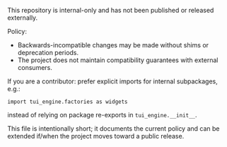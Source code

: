 This repository is internal-only and has not been published or released externally.

Policy:
- Backwards-incompatible changes may be made without shims or deprecation periods.
- The project does not maintain compatibility guarantees with external consumers.

If you are a contributor: prefer explicit imports for internal subpackages, e.g.:

    import tui_engine.factories as widgets

instead of relying on package re-exports in `tui_engine.__init__`.

This file is intentionally short; it documents the current policy and can be extended
if/when the project moves toward a public release.
